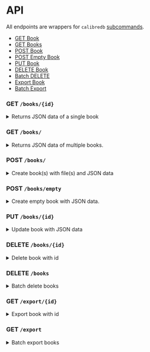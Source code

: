 # API

All endpoints are wrappers for `calibredb`
[subcommands](https://manual.calibre-ebook.com/generated/en/calibredb.html).

* [GET Book](#get-book)
* [GET Books](#get-books)
* [POST Book](#post-book)
* [POST Empty Book](#post-empty-book)
* [PUT Book](#put-book)
* [DELETE Book](#delete-book)
* [Batch DELETE](#delete-books)
* [Export Book](#export-book)
* [Batch Export](#export-books)

<h3 id="get-book">GET <code>/books/{id}</code></h3>

<details>

<summary>
Returns JSON data of a single book
</summary>

#### Request

* Methods: `GET`
* Parameters: `id > 0`
* Headers: `Accept: application/json`

#### Responses

##### Success

* Code: `200 OK`
* Content:
    * `books` - A single book object

```json
{
    "books": {
        "author_sort": "Tchaikovsky, Adrian",
        "authors": "Adrian Tchaikovsky",
        "cover": "/books/Adrian Tchaikovsky/Children of Time (1)/cover.jpg",
        "formats": [
            "/books/Adrian Tchaikovsky/Children of Time (1)/Children of Time - Adrian Tchaikovsky.epub"
        ],
        "id": 1,
        "identifiers": {
            "isbn10": "1447273281"
        },
        "isbn": "9781447273288",
        "languages": ["eng"],
        "last_modified": "2023-05-16T06:19:44+00:00",
        "pubdate": "2015-06-04T00:00:00+00:00",
        "publisher": "Tor Books",
        "series": "Children of Time",
        "series_index": 1.0,
        "size": 518137,
        "tags": [
            "Science Fiction",
            "Aliens",
            "Uplift",
            "First Contact"
        ],
        "template": "TEMPLATE ERROR 'NoneType' object has no attribute 'startswith'",
        "timestamp": "2022-10-28T07:43:27+00:00",
        "title": "Children of Time",
        "uuid": "89076f50-09a9-4384-867a-4e58491f7f22"
    }
}
```

##### Error

* Code: `404 Not Found`
* Content:

```json
{
    "error": "404 Not Found: book 1 does not exist"
}
```

* Code: `400 Bad Request`
* Content:

```json
{
    "error": "400 Bad Request: id cannot be <= 0"
}
```

<details>
<summary>
    Examples
</summary>
<br>

Curl
```console
$ curl localhost:5000/books/1
```

Python
```python
import requests

resp = requests.get("localhost:5000/books/1")
```
</details>

<br>

[Return to top](#)
</details>

<h3 id="get-books">GET <code>/books/</code></h3>

<details>

<summary>
Returns JSON data of multiple books.
</summary>

#### Request

* Methods: `GET`
* Headers: `Accept: application/json`

##### Query Parameters

* `start` (optional) - Offset index for pagination, defaults to 1.
* `limit` (optional) - Limit on the number of results to return, defaults to 20.

```bash
# page 2 of results
$ curl localhost:5000/books?start=11&limit=10
```

* `sort` (optional) - Sort results by given field, defaults to ascending `id`.
  Supports descending sort by prepending with hyphen `-`.

```bash
# sort by descending id
$ curl localhost:5000/books?sort=-id

# sort by descending title and tags
$ curl localhost:5000/books?sort=-title&sort=tags
```

* `search` (optional) - Search query string that supports [Calibre's search
  interface](https://manual.calibre-ebook.com/en/gui.html#the-search-interface).
  <!-- For more advanced search queries, refer to `POST /books/search` -->

```bash
# simple title search
$ curl localhost:5000/books?search=title:foobar

# equality search for the tag "fiction"
$ curl --get --data-urlencode "search=tags:=fiction" localhost:5000/books
```

See examples for more.

#### Responses

##### Success

* Code: `200 OK`
* Content:
    * `books`: List of books returned
    * `metadata`:
        * `count`: Total count of all results (unpaginated)
        * `self`: Current page's query
        * `prev`: Previous page's query
        * `next`: Next page's query

```json
{
    "books": [
        {
            "author_sort": "Tchaikovsky, Adrian",
            "authors": "Adrian Tchaikovsky",
            "cover": "/books/Adrian Tchaikovsky/Children of Time (1)/cover.jpg",
            "formats": [
                "/books/Adrian Tchaikovsky/Children of Time (1)/Children of Time - Adrian Tchaikovsky.epub"
            ],
            "id": 1,
            "identifiers": {
                "isbn10": "1447273281"
            },
            "isbn": "9781447273288",
            "languages": ["eng"],
            "last_modified": "2023-05-16T06:19:44+00:00",
            "pubdate": "2015-06-04T00:00:00+00:00",
            "publisher": "Tor Books",
            "series": "Children of Time",
            "series_index": 1.0,
            "size": 518137,
            "tags": [
                "Science Fiction",
                "Aliens",
                "Uplift",
                "First Contact"
            ],
            "template": "TEMPLATE ERROR 'NoneType' object has no attribute 'startswith'",
            "timestamp": "2022-10-28T07:43:27+00:00",
            "title": "Children of Time",
            "uuid": "89076f50-09a9-4384-867a-4e58491f7f22"
        }
    ],
    "metadata": {
        "start": 1,
        "limit": 10,
        "count": 100,
        "self": "/books?start=1&limit=10&search=title:~^foo",
        "prev": "",
        "next": "/books?start=11&limit=10&search=title:~^foo"
    }
}
```

* Code: `204 No Content`
* Content:

```json
{
    "books": []
}
```

##### Error

* Condition: `start` is more than number of returned results
* Code: `400 Bad Request`
* Content:

```json
{
    "error": "400 Bad Request: 100 is larger than number of books 5"
}
```

<details>

<summary>
    Examples
</summary>
<br>

Curl

```bash
# search for tags fiction and title foo
$ curl localhost:5000/books?search=tags:fiction&search=title:foo

# boolean search
$ curl --get --data-urlencode "search=title:'foo or bar'" localhost:5000/books

# regex
$ curl --get --data-urlencode "search=title:~^foo.*bar$" localhost:5000/books
```

Python

```python
import requests

params = {"search": "title: 'foo or bar'"}
# or
params = {"search": "title:~^foo.*bar$"}

resp = requests.get("localhost:5000/books", params=params)
```

</details>
<br>

[Return to top](#)
</details>

<h3 id="post-book">POST <code>/books/</code></h3>

<details>

<summary>
    Create book(s) with file(s) and JSON data
</summary>

#### Request

* Methods: `POST`
* Headers: `Content-Type: multipart/form-data`
* Data: File(s) and optional JSON data

##### File

* File must have a [valid ebook
  extension](https://manual.calibre-ebook.com/faq.html#what-formats-does-calibre-support-conversion-to-from).
* Filename cannot start with hyphen `-`.
* Multiple files are supported.

>**NOTE**: When POST-ing multiple files with JSON data, all new entries will be
>created with same metadata. This will fail unless `automerge=new_record` is
>included.

##### JSON Data

* The following keys are supported:

```json
{
    "authors": "[array of strings]",
    "cover": "[string]",
    "identifiers": "[object of key-value strings]",
    "isbn": "[string]",
    "languages": "[array of strings]",
    "series": "[string]",
    "series_index": "float >= 0",
    "tags": "[array of strings]",
    "title": "[string]",
    "automerge": "[ignore|overwrite|new_record]"
}
```

**Automerge**

The `automerge` key modifies the behaviour of calibredb when a book is found to
already exist in the library.

* `automerge=ignore` (default): Ignore the duplicate and return a 409 Conflict
  error. This will not add any new records or files.
* `automerge=overwrite`: Overwrite the existing file with the new file, leaving
  only a single record.
* `automerge=new_record` Create a new record entirely. This will result in two
  different records.

>**NOTE**: If the same file is uploaded with different JSON metadata,
>a new record will be created, regardless of the value given to `automerge`.

>**NOTE**: If the same file exists across multiple different entries in the same
>library as a result of using `automerge=new_record`, and we add another
>instance of the same file with `automerge=overwrite`, the new file would
>overwrite ALL existing entries with the same file in the library.

#### Responses

##### Success

* Code: `201 CREATED`
* Content:
    * `id`: List of ids of added or overwritten book(s).

```json
{
    "id": ["2"]
}
```

##### Error

* Condition: Incorrect headers
* Code: `415 Unsupported Media Type`
* Content:

```json
{
    "error": "Unsupported Media Type: Only multipart/form-data allowed"
}
```

* Condition: File data failed validation, e.g. Filename not supported
* Code: `422 Unprocessable Entity`
* Content:

```json
{
    "error": "400 Bad Request: Invalid filename (foo.abc)"
}
```

* Condition: JSON data failed validation
* Code: `422 Unprocessable Entity`
* Content:

```json
{
    "errors": [
        {"languages": "1 is not of type string"},
        {"series_index": "-2 is less than the minimum of 0.0"}
    ]
}
```

* Condition: Book already exists
* Code: `409 Conflict`
* Content:

```json
{
    "error": "Book /tmp/foo.epub already exists. Include automerge=overwrite to overwrite."
}
```

<details>
<summary>
    Examples
</summary>
<br>

Curl

```console
# single file
$ curl -X POST -H "Content-Type:multipart/form-data" --form "file=@foo.epub" http://localhost:5000/books

# multiple files
$ curl -X POST --H "Content-Type: multipart/form-data" --form "file=@bar.epub" --form "file=@foo.epub" http://localhost:5000/books

# file and JSON data
$ curl -X POST --H "Content-Type: multipart/form-data" --form "data=data.json" --form "file=@foo.epub" http://localhost:5000/books
```

Python
```python
import requests

# single file
files = {"file": open("foo.epub", "rb")}

# multiple files (file key does not matter)
files = [
    ("file", open("test.txt", "rb")),
    ("other", open("foo.txt", "rb")),
]

payload = {
    "authors": ["John Doe", "Ben Adams"],
    "identifiers": {"isbn": "abcd1234", "asin": "foobar123"},
    "title": "foo",
}

# The (optional) payload must be serialized into JSON and wrapped in a dict
# with the "data" key. This allows Flask to access it as form data with the
# correct key. The "json" argument cannot be used as it will attempt to set
# the Content-Type as "application/json", causing Flask's request.form to
# be empty.
resp = requests.post(
    "localhost:5000/books",
    files=files,
    data={"data": json.dumps(payload)},
)
```
</details>
<br>

[Return to top](#)
</details>

<h3 id="post-empty-book">POST <code>/books/empty</code></h3>
<details>

<summary>
    Create empty book with JSON data.
</summary>

#### Request

* Methods: `POST`
* Headers: `Content-Type: multipart/form-data`
* Data:
    * JSON data with the following OPTIONAL keys:

```json
{
    "authors": "[array of strings]",
    "cover": "[string]",
    "identifiers": "[object of key-value strings]",
    "isbn": "[string]",
    "languages": "[array of strings]",
    "series": "[string]",
    "series_index": "float >= 0",
    "tags": "[array of strings]",
    "title": "[string]",
    "automerge": "[ignore|overwrite|new_record]"
}
```

**Automerge**

The `automerge` key modifies the behaviour of calibredb when a book is found to
already exist in the library.

* `automerge=ignore` (default): Ignore the duplicate and return a 409 Conflict
  error. This will not add any new records or files.
* `automerge=overwrite`: Overwrite the existing file with the new file, leaving
  only a single record.
* `automerge=new_record` Create a new record entirely. This will result in two
  different records.

>**NOTE**: If the same file is uploaded with different JSON metadata,
>a new record will be created, regardless of the value given to `automerge`.

#### Responses

##### Success

* Code: `201 CREATED`
* Content:
    * `id`: List of ids of added or overwritten book(s).

```json
{
    "id": ["2"]
}
```

##### Error

* Condition: Incorrect headers
* Code: `415 Unsupported Media Type`
* Content:

```json
{
    "error": "Unsupported Media Type: Only application/json allowed"
}
```

* Condition: JSON data failed validation
* Code: `422 Unprocessable Entity`
* Content:

```json
{
    "errors": [
        {"languages": "1 is not of type string"},
        {"series_index": "-2 is less than the minimum of 0.0"}
    ]
}
```

* Condition: Book already exists
* Code: `409 Conflict`
* Content:

```json
{
    "error": "Book /tmp/foo.epub already exists. Include automerge=overwrite to overwrite."
}
```

<details>
<summary>
    Examples
</summary>
<br>

Curl

```console
# file only
$ curl -X POST -H "application/json" --data-binary=@foo.json http://localhost:5000/books/empty
```

Python
```python
import requests
payload = {
    "authors": ["John Doe", "Ben Adams"],
    "identifiers": {"isbn": "abcd1234", "asin": "foobar123"},
    "title": "foo",
}
resp = requests.post("localhost:5000/books/empty", json=payload)
```
</details>
<br>

[Return to top](#)
</details>

<h3 id="put-book">PUT <code>/books/{id}</code></h3>

<details>

<summary>
    Update book with JSON data
</summary>

#### Request

* Methods: `PUT`
* Parameters: `id > 0`
* Headers: `Content-Type: application/json`
* Data:
    * JSON data with the following OPTIONAL keys:

```json
{
    "authors": "[array of strings]",
    "author_sort": "[string]",
    "comments": "[string]",
    "id": "integer >= 0",
    "identifiers": "[object of key-value strings]",
    "isbn": "[string]",
    "languages": "[array of strings]",
    "pubdate": "[string]",
    "publisher": "[string]",
    "rating": "[string]",
    "series": "[string]",
    "series_index": "float >= 0",
    "size": "integer >= 0",
    "tags": "[array of strings]",
    "timestamp": "[string]",
    "title": "[string]"
}
```
>It is not recommended to modify the id and timestamp of the book.

#### Responses

##### Success

* Code: `200 OK`
* Content:
    * `books` - Updated book object

```json
{
    "books": {
        "author_sort": "Tchaikovsky, Adrian",
        "authors": "Adrian Tchaikovsky",
        "cover": "/books/Adrian Tchaikovsky/Children of Time (1)/cover.jpg",
        "formats": [
            "/books/Adrian Tchaikovsky/Children of Time (1)/Children of Time - Adrian Tchaikovsky.epub"
        ],
        "id": 1,
        "identifiers": {
            "isbn10": "1447273281"
        },
        "isbn": "9781447273288",
        "languages": ["eng"],
        "last_modified": "2023-05-16T06:19:44+00:00",
        "pubdate": "2015-06-04T00:00:00+00:00",
        "publisher": "Tor Books",
        "series": "Children of Time",
        "series_index": 1.0,
        "size": 518137,
        "tags": [
            "Science Fiction",
            "Aliens",
            "Uplift",
            "First Contact"
        ],
        "template": "TEMPLATE ERROR 'NoneType' object has no attribute 'startswith'",
        "timestamp": "2022-10-28T07:43:27+00:00",
        "title": "Children of Time",
        "uuid": "89076f50-09a9-4384-867a-4e58491f7f22"
  }

}
```

##### Error

* Condition: Book does not exist
* Code: `404 Not Found`
* Content:

```json
{
    "error": "404 Not Found: book 1 does not exist"
}
```

* Condition: id is invalid
* Code: `400 Bad Request`
* Content:

```json
{
    "error": "400 Bad Request: id cannot be <= 0"
}
```


* Condition: JSON data failed validation
* Code: `422 Unprocessable Entity`
* Content:

```json
{
    "errors": [
        {"languages": "1 is not of type string"},
        {"series_index": "-2 is less than the minimum of 0.0"}
    ]
}
```

<details>
<summary>
    Examples
</summary>
<br>

Curl
```console
$ curl -X PUT --H "Content-Type: application/json" --data-binary=@data.json http://localhost:5000/books/1
```

Python
```python
import requests

payload = {
    "authors": ["John Doe", "Ben Adams"],
    "identifiers": {"isbn": "abcd1234", "asin": "foobar123"},
    "title": "foo",
}
resp = requests.put("localhost:5000/books/1", json=payload)
```
</details>
<br>

[Return to top](#)
</details>

<h3 id="delete-book">DELETE <code>/books/{id}</code></h3>

<details>

<summary>
    Delete book with id
</summary>

#### Request

* Methods: `DELETE`
* Parameters: `id > 0`

#### Responses

##### Success

* Code: `200 OK`
* Data: Empty response

##### Error

* Condition: id is invalid
* Code: `400 Bad Request`
* Content:

```json
{
    "error": "400 Bad Request: id cannot be <= 0"
}
```

* Condition: Book was not deleted
* Code: `500 Internal Server Error`
* Content:

```json
{
    "error": "500 Internal Server Error: book 1 was not deleted"
}
```

<details>
<summary>
    Examples
</summary>
<br>

Curl

```console
$ curl -X DELETE http://localhost:5000/books/1
```

Python

```python
import requests

resp = requests.delete("localhost:5000/books/1")
```
</details>
<br>

[Return to top](#)
</details>

<h3 id="delete-books">DELETE <code>/books</code></h3>

<details>

<summary>
    Batch delete books
</summary>

#### Request

* Methods: `DELETE`

##### Query Parameters

* id (mandatory): Comma separated values or separate parameters.

```
/books?id=1,2
/books?id=1&id=2
```

#### Responses

See DELETE `/books/{id}`.

<details>
<summary>
    Examples
</summary>
<br>

Curl

```console
$ curl -X DELETE http://localhost:5000/books?id=1,2
$ curl -X DELETE http://localhost:5000/books?id=1&id=2
```

Python

```python
import requests

resp = requests.delete("localhost:5000/books", params={"id": "1,2"})
```
</details>
<br>

[Return to top](#)

</details>

<h3 id="export-book">GET <code>/export/{id}</code></h3>

<details>

<summary>
    Export book with id
</summary>

#### Request

* Methods: `GET`
* Parameters: `id > 0`

#### Responses

##### Success

* Code: `200 OK`
* Content:
    * A single file object

##### Error

* Condition: id is invalid
* Code: `400 Bad Request`
* Content:

```json
{
    "error": "400 Bad Request: id cannot be <= 0"
}
```

* Condition: Book does not exist
* Code: `404 Not Found`
* Content:

```json
{
    "error": "404 Not Found: No book with id 1 present"
}
```

<details>
<summary>
    Examples
</summary>
<br>

Curl

```console
$ curl http://localhost:5000/export/1 -o foo.epub
```

Python

```python
import requests

resp = requests.get("localhost:5000/export/1", stream=True)
with open("foo.epub", "wb") as f:
    for chunk in resp:
        f.write(chunk)
```
</details>
<br>

[Return to top](#)
</details>

<h3 id="export-books">GET <code>/export</code></h3>

<details>

<summary>
    Batch export books
</summary>

#### Request

* Methods: `GET`

##### Query Parameters

* id (mandatory): Comma separated values or separate parameters.

```
/export?id=1,2
/export?id=1&id=2
```

#### Responses

##### Success

* Code: `200 OK`
* Content:
    * A zip file object `exports.zip` containing all files

##### Error

See GET `/export/{id}`.

<details>
<summary>
    Examples
</summary>
<br>

Curl

```console
$ curl http://localhost:5000/export?id=1,2 -o foo.zip
$ curl http://localhost:5000/export?id=1&id=2 -o foo.zip
```

Python

```python
import requests
import zipfile

resp = requests.get("localhost:5000/export", params={"id": "1,2"}, stream=True)
z = zipfile.ZipFile(BytesIO(resp.content))
```
</details>
<br>

[Return to top](#)
